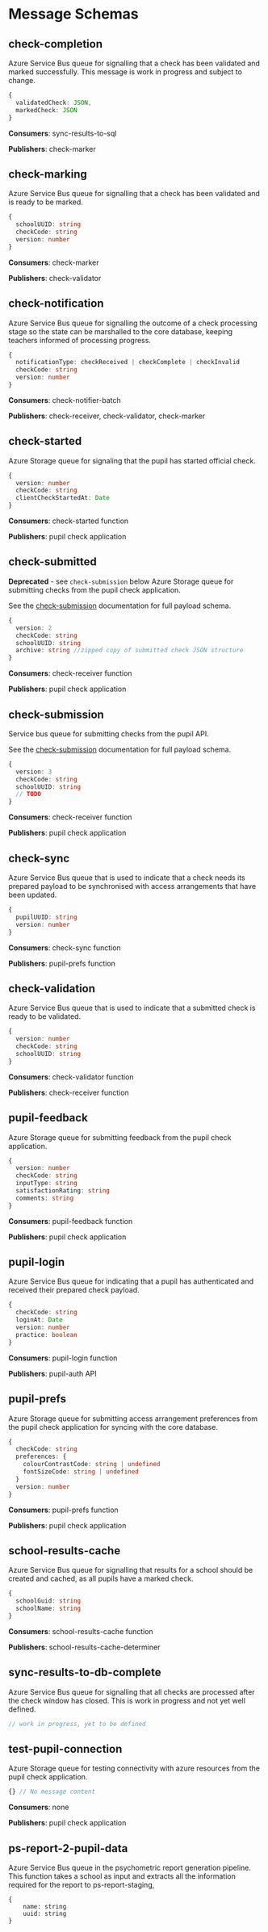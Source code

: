 
# Message Schemas

## check-completion
Azure Service Bus queue for signalling that a check has been validated and marked successfully.
This message is work in progress and subject to change.

```typescript
{
  validatedCheck: JSON,
  markedCheck: JSON
}
```

**Consumers**: sync-results-to-sql

**Publishers**: check-marker

## check-marking
Azure Service Bus queue for signalling that a check has been validated and is ready to be marked.

```typescript
{
  schoolUUID: string
  checkCode: string
  version: number
}
```

**Consumers**: check-marker

**Publishers**: check-validator

## check-notification
Azure Service Bus queue for signalling the outcome of a check processing stage so the state can be marshalled to the core database, keeping teachers informed of processing progress.

```typescript
{
  notificationType: checkReceived | checkComplete | checkInvalid
  checkCode: string
  version: number
}
```

**Consumers**: check-notifier-batch

**Publishers**: check-receiver, check-validator, check-marker

## check-started
Azure Storage queue for signaling that the pupil has started official check.

```typescript
{
  version: number
  checkCode: string
  clientCheckStartedAt: Date
}
```

**Consumers**: check-started function

**Publishers**: pupil check application

## check-submitted

**Deprecated** - see `check-submission` below
Azure Storage queue for submitting checks from the pupil check application.

See the [check-submission](./check-submission/readme.md) documentation for full payload schema.

```typescript
{
  version: 2
  checkCode: string
  schoolUUID: string
  archive: string //zipped copy of submitted check JSON structure
}
```

**Consumers**: check-receiver function

**Publishers**: pupil check application

## check-submission

Service bus queue for submitting checks from the pupil API.

See the [check-submission](./check-submission/readme.md) documentation for full payload schema.

```typescript
{
  version: 3
  checkCode: string
  schoolUUID: string
  // TODO
}
```

**Consumers**: check-receiver function

**Publishers**: pupil check application

## check-sync
Azure Service Bus queue that is used to indicate that a check needs its prepared payload to be synchronised with access arrangements that have been updated.

```typescript
{
  pupilUUID: string
  version: number
}
```

**Consumers**: check-sync function

**Publishers**: pupil-prefs function

## check-validation
Azure Service Bus queue that is used to indicate that a submitted check is ready to be validated.

```typescript
{
  version: number
  checkCode: string
  schoolUUID: string
}
```

**Consumers**: check-validator function

**Publishers**: check-receiver function

## pupil-feedback
Azure Storage queue for submitting feedback from the pupil check application.

```typescript
{
  version: number
  checkCode: string
  inputType: string
  satisfactionRating: string
  comments: string
}
```

**Consumers**: pupil-feedback function

**Publishers**: pupil check application

## pupil-login
Azure Service Bus queue for indicating that a pupil has authenticated and received their prepared check payload.

```typescript
{
  checkCode: string
  loginAt: Date
  version: number
  practice: boolean
}
```

**Consumers**: pupil-login function

**Publishers**: pupil-auth API

## pupil-prefs
Azure Storage queue for submitting access arrangement preferences from the pupil check application for syncing with the core database.

```typescript
{
  checkCode: string
  preferences: {
    colourContrastCode: string | undefined
    fontSizeCode: string | undefined
  }
  version: number
}
```

**Consumers**: pupil-prefs function

**Publishers**: pupil check application

## school-results-cache
Azure Service Bus queue for signalling that results for a school should be created and cached, as all pupils have a marked check.

```typescript
{
  schoolGuid: string
  schoolName: string
}
```

**Consumers**: school-results-cache function

**Publishers**: school-results-cache-determiner

## sync-results-to-db-complete
Azure Service Bus queue for signalling that all checks are processed after the check window has closed.
This is work in progress and not yet well defined.

```typescript
// work in progress, yet to be defined
```

## test-pupil-connection
Azure Storage queue for testing connectivity with azure resources from the pupil check application.

```typescript
{} // No message content
```

**Consumers**: none

**Publishers**: pupil check application



## ps-report-2-pupil-data

Azure Service Bus queue in the psychometric report generation pipeline.  This function takes a school as input and extracts all the information required for the report to ps-report-staging,

```
{
	name: string
	uuid: string
}
```

